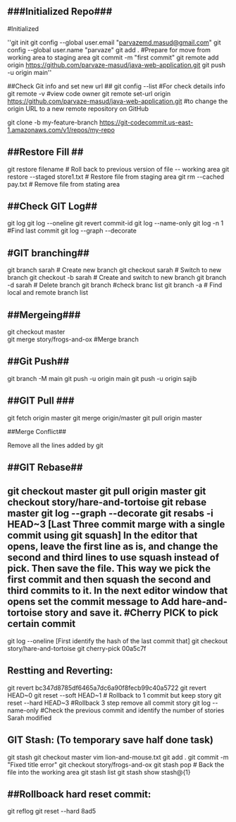 ###Initialized Repo###
----------------------
#Initialized

''git init
git config --global user.email "parvazemd.masud@gmail.com"
git config --global user.name "parvaze"
git add .		#Prepare for move from working area to staging area
git commit -m "first commit"
git remote add origin https://github.com/parvaze-masud/java-web-application.git
git push -u origin main''                              

##Check Git info and set new url ##
git config --list    #For check details info
git remote -v            #view code owner
git remote set-url origin https://github.com/parvaze-masud/java-web-application.git  #to change the origin URL to a new remote repository on GitHub

git clone -b my-feature-branch https://git-codecommit.us-east-1.amazonaws.com/v1/repos/my-repo

##Restore Fill ##
-----------------
git restore filename										# Roll back to previous version of file -- working area
git restore --staged store1.txt								# Restore file from staging area
git rm --cached pay.txt										# Remove file from stating area

##Check GIT Log##
-----------------
git log
git log --oneline
git revert commit-id
git log --name-only
git log -n 1  #Find last commit
git log --graph --decorate

#GIT branching##
----------------

git branch sarah	# Create new branch
git checkout sarah	# Switch to new branch
git checkout -b sarah	# Create and switch to new branch
git branch -d sarah	# Delete branch
git branch			#check branc list
git branch -a  		# Find local and remote branch list

##Mergeing###
--------------
git checkout master				
git merge story/frogs-and-ox		#Merge branch

##Git Push##
------------
git branch -M main
git push -u origin main
git push -u origin sajib

##GIT Pull ###
---------------
git fetch origin master
git merge origin/master
git pull origin master

##Merge Conflict##

Remove all the lines added by git


##GIT Rebase##
---------------
git checkout master
git pull origin master
git checkout story/hare-and-tortoise
git rebase master
git log --graph --decorate
git resabs -i HEAD~3				[Last Three commit marge with a single commit using git squash]
In the editor that opens, leave the first line as is, and change the second and third lines to use squash instead of pick. Then save the file. This way we pick the first commit and then squash the second and third commits to it.
In the next editor window that opens set the commit message to Add hare-and-tortoise story and save it.
#Cherry PICK to pick certain commit
------------------------------------
git log --oneline [First identify the hash of the last commit that]
git checkout story/hare-and-tortoise
git cherry-pick 00a5c7f

Restting and Reverting:
-----------------------
git revert bc347d8785df6465a7dc6a90f8fecb99c40a5722
git revert HEAD~0
git reset --soft HEAD~1			# Rollback to 1 commit but keep story
git reset --hard HEAD~3			#Rollback 3 step remove all commit story
git log --name-only		#Check the previous commit and identify the number of stories Sarah modified     

GIT Stash: (To temporary save half done task)
---------------------------------------------
git stash
git checkout master
vim lion-and-mouse.txt
git add .
git commit -m "Fixed title error"
git checkout story/frogs-and-ox
git stash pop		# Back the file into the working area
git stash list
git stash show stash@{1}


##Rollboack hard reset commit:
------------------------------
git reflog
git reset --hard 8ad5
